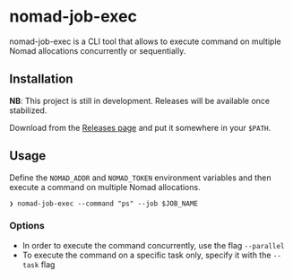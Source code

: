 # nomad-job-exec

nomad-job-exec is a CLI tool that allows to execute command on multiple Nomad allocations concurrently or sequentially.

## Installation

**NB**: This project is still in development. Releases will be available once stabilized.

Download from the [Releases page](https://github.com/edgelaboratories/nomad-job-exec/releases) and put it somewhere in your `$PATH`.

## Usage

Define the `NOMAD_ADDR` and `NOMAD_TOKEN` environment variables and then execute a command on multiple Nomad allocations.

```shell
❯ nomad-job-exec --command "ps" --job $JOB_NAME
```

### Options

- In order to execute the command concurrently, use the flag `--parallel`
- To execute the command on a specific task only, specify it with the `--task` flag
